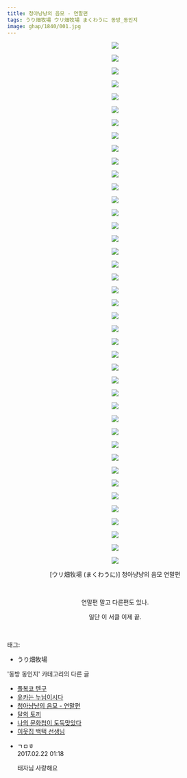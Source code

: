 ```yaml
---
title: 청아냥냥의 음모 - 연말편
tags: うり畑牧場 ウリ畑牧場 まくわうに 동방_동인지
image: ghap/1840/001.jpg
---
```

<div class="article">
<p style="text-align: center; clear: none; float: none;"><img src="{{ site.nasurl }}/ghap/1840/001.jpg"/></p>
<p style="text-align: center; clear: none; float: none;"><img src="{{ site.nasurl }}/ghap/1840/002.jpg"/></p>
<p style="text-align: center; clear: none; float: none;"><img src="{{ site.nasurl }}/ghap/1840/003.jpg"/></p>
<p style="text-align: center; clear: none; float: none;"><img src="{{ site.nasurl }}/ghap/1840/004.jpg"/></p>
<p style="text-align: center; clear: none; float: none;"><img src="{{ site.nasurl }}/ghap/1840/005.jpg"/></p>
<p style="text-align: center; clear: none; float: none;"><img src="{{ site.nasurl }}/ghap/1840/006.jpg"/></p>
<p style="text-align: center; clear: none; float: none;"><img src="{{ site.nasurl }}/ghap/1840/007.jpg"/></p>
<p style="text-align: center; clear: none; float: none;"><img src="{{ site.nasurl }}/ghap/1840/008.jpg"/></p>
<p style="text-align: center; clear: none; float: none;"><img src="{{ site.nasurl }}/ghap/1840/009.jpg"/></p>
<p style="text-align: center; clear: none; float: none;"><img src="{{ site.nasurl }}/ghap/1840/010.jpg"/></p>
<p style="text-align: center; clear: none; float: none;"><img src="{{ site.nasurl }}/ghap/1840/011.jpg"/></p>
<p style="text-align: center; clear: none; float: none;"><img src="{{ site.nasurl }}/ghap/1840/012.jpg"/></p>
<p style="text-align: center; clear: none; float: none;"><img src="{{ site.nasurl }}/ghap/1840/013.jpg"/></p>
<p style="text-align: center; clear: none; float: none;"><img src="{{ site.nasurl }}/ghap/1840/014.jpg"/></p>
<p style="text-align: center; clear: none; float: none;"><img src="{{ site.nasurl }}/ghap/1840/015.jpg"/></p>
<p style="text-align: center; clear: none; float: none;"><img src="{{ site.nasurl }}/ghap/1840/016.jpg"/></p>
<p style="text-align: center; clear: none; float: none;"><img src="{{ site.nasurl }}/ghap/1840/017.jpg"/></p>
<p style="text-align: center; clear: none; float: none;"><img src="{{ site.nasurl }}/ghap/1840/018.jpg"/></p>
<p style="text-align: center; clear: none; float: none;"><img src="{{ site.nasurl }}/ghap/1840/019.jpg"/></p>
<p style="text-align: center; clear: none; float: none;"><img src="{{ site.nasurl }}/ghap/1840/020.jpg"/></p>
<p style="text-align: center; clear: none; float: none;"><img src="{{ site.nasurl }}/ghap/1840/021.jpg"/></p>
<p style="text-align: center; clear: none; float: none;"><img src="{{ site.nasurl }}/ghap/1840/022.jpg"/></p>
<p style="text-align: center; clear: none; float: none;"><img src="{{ site.nasurl }}/ghap/1840/023.jpg"/></p>
<p style="text-align: center; clear: none; float: none;"><img src="{{ site.nasurl }}/ghap/1840/024.jpg"/></p>
<p style="text-align: center; clear: none; float: none;"><img src="{{ site.nasurl }}/ghap/1840/025.jpg"/></p>
<p style="text-align: center; clear: none; float: none;"><img src="{{ site.nasurl }}/ghap/1840/026.jpg"/></p>
<p style="text-align: center; clear: none; float: none;"><img src="{{ site.nasurl }}/ghap/1840/027.jpg"/></p>
<p style="text-align: center; clear: none; float: none;"><img src="{{ site.nasurl }}/ghap/1840/028.jpg"/></p>
<p style="text-align: center; clear: none; float: none;"><img src="{{ site.nasurl }}/ghap/1840/029.jpg"/></p>
<p style="text-align: center; clear: none; float: none;"><img src="{{ site.nasurl }}/ghap/1840/030.jpg"/></p>
<p style="text-align: center; clear: none; float: none;"><img src="{{ site.nasurl }}/ghap/1840/031.jpg"/></p>
<p style="text-align: center; clear: none; float: none;"><img src="{{ site.nasurl }}/ghap/1840/032.jpg"/></p>
<p style="text-align: center; clear: none; float: none;"><img src="{{ site.nasurl }}/ghap/1840/033.jpg"/></p>
<p style="text-align: center; clear: none; float: none;"><img src="{{ site.nasurl }}/ghap/1840/034.jpg"/></p>
<p style="text-align: center; clear: none; float: none;"><img src="{{ site.nasurl }}/ghap/1840/035.jpg"/></p>
<p style="text-align: center; clear: none; float: none;"><img src="{{ site.nasurl }}/ghap/1840/036.jpg"/></p>
<p style="text-align: center; clear: none; float: none;"><img src="{{ site.nasurl }}/ghap/1840/037.jpg"/></p>
<p style="text-align: center; clear: none; float: none;"><img src="{{ site.nasurl }}/ghap/1840/038.jpg"/></p>
<p style="text-align: center; clear: none; float: none;"><img src="{{ site.nasurl }}/ghap/1840/039.jpg"/></p>
<p style="text-align: center; clear: none; float: none;"><img src="{{ site.nasurl }}/ghap/1840/040.jpg"/></p>
<p style="text-align: center; clear: none; float: none;"><img src="{{ site.nasurl }}/ghap/1840/041.jpg"/></p>
<p style="text-align: center; clear: none; float: none;">[ウリ畑牧場 (まくわうに)] 청아냥냥의 음모 연말편</p>
<p style="text-align: center; clear: none; float: none;"><br/></p>
<p style="text-align: center; clear: none; float: none;">연말편 말고 다른편도 있나.</p>
<p style="text-align: center; clear: none; float: none;">일단 이 서클 이제 끝.</p>
<p><br/></p>
</div><div class="tagTrail">
<p>태그: </p>
<ul>
<li>うり畑牧場</li>
</ul>
</div><div class="another">
<p>'동방 동인지' 카테고리의 다른 글</p>
<ul>
<li><a href="/2016-08-26-ghap_1842">풀복코 텐구</a></li>
<li><a href="/2016-08-26-ghap_1841">유카는 누님이시다</a></li>
<li><a href="/2016-08-26-ghap_1840">청아냥냥의 음모 - 연말편</a></li>
<li><a href="/2016-08-26-ghap_1839">달의 토끼</a></li>
<li><a href="/2016-08-26-ghap_1838">나의 문화첩이 도둑맞았다</a></li>
<li><a href="/2016-08-26-ghap_1837">이웃집 백택 선생님</a></li>
</ul>
</div><div class="cb_module cb_fluid">
<div class="cb_wrt cb_profile">
<div class="comment">
<ul>
<li class="cb_thumb_off" id="comment14921781">
<div class="cb_comment_area">
<div class="cb_info_area">
<div class="cb_section">
<span class="cb_nick_name">ㄱㅁㅎ</span>
</div>
<div class="cb_section">
<span class="cb_date">2017.02.22 01:18 </span>
</div>
</div>
<div class="cb_dsc_comment">
<p class="cb_dsc">
											태자님 사랑해요
										</p>
</div>
</div></li>
</ul>
</div>
</div><!-- commentList close -->
</div>